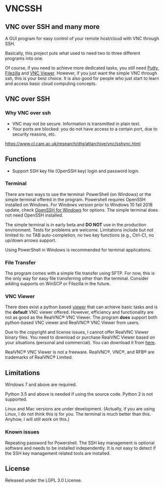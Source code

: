 # VNCSSH
## VNC over SSH and many more

A GUI program for easy control of your remote host/cloud with VNC through SSH.

Basically, this project puts what used to need two to three different programs into one.

Of course, if you need to achieve more dedicated tasks, you still need [Putty](https://www.chiark.greenend.org.uk/~sgtatham/putty/latest.html), 
[Filezilla](https://filezilla-project.org/) and 
[VNC Viewer](https://www.realvnc.com/en/connect/download/viewer/).
However, if you just want the simple VNC through ssh, this is your best choice. It is also good for people who just start to learn and access basic cloud computing concepts.

## VNC over SSH
### Why VNC over ssh

- VNC may not be secure. Information is transmitted in plain text.
- Your ports are blocked: you do not have access to a certain port, due to security reasons, etc.

<https://www.cl.cam.ac.uk/research/dtg/attarchive/vnc/sshvnc.html>

## Functions
- Support SSH key file (OpenSSH key) login and password login.

### Terminal

There are two ways to use the terminal: PowerShell (on Windows) or the simple terminal offered in the program. Powershell requires OpenSSH installed on Windows. For Windows version prior to Windows 10 fall 2018 update, check [OpenSSH for Windows](https://www.mls-software.com/opensshd.html) for options. The simple terminal does not need OpenSSH installed.

The simple terminal is in early beta and **DO NOT** use in the production environment. Tests for problems are welcome.
Limitations include but not limited to: no TAB auto-completion, no two key functions (e.g., Ctrl-C), no up/down arrows support.

Using PowerShell in Windows is recommended for terminal applications.

### File Transfer

The program comes with a simple file transfer using SFTP. For now, this is the only way for easy file transferring other than the terminal. Consider adding supports on WinSCP or Filezilla in the future.

### VNC Viewer

There does exist a python based [viewer](https://github.com/TD-Hydro/python-vnc-viewer) 
that can achieve basic tasks and is the **default** VNC viewer offered. However, efficiency and functionality are not as good as the RealVNC® VNC Viewer. The program **does** support both python-based VNC viewer and RealVNC® VNC Viewer from users.

Due to the copyright and license issues, I cannot offer RealVNC Viewer binary files. You need to download or purchase RealVNC Viewer based on your situations (personal and commercial). You can download it from [here](https://www.realvnc.com/en/connect/download/viewer/).

RealVNC® VNC Viewer is not a freeware. RealVNC®, VNC®, and RFB® are trademarks of RealVNC® Limited.

## Limitations

Windows 7 and above are required.

Python 3.5 and above is needed if using the source code. Python 2 is not supported.

Linux and Mac versions are under development. (Actually, if you are using Linux, I do not think this is for you. The terminal is much better than this. Anyhow, I will still work on this.)

### Known issues

Repeating password for Powershell. The SSH key management is optional software and needs to be installed independently. It is not easy to detect if the SSH key management related tools are installed.

## License

Released under the LGPL 3.0 License.